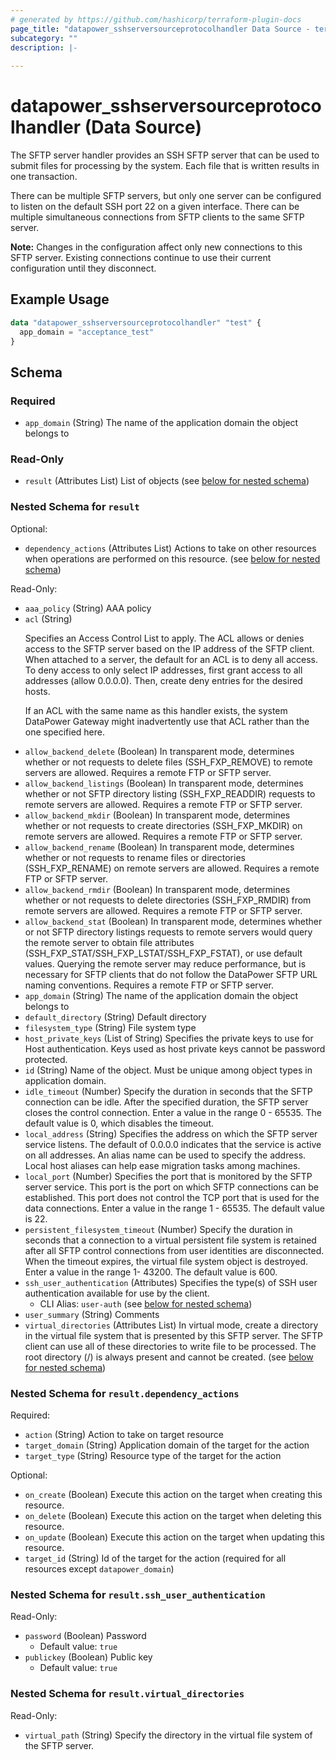 ```yaml
---
# generated by https://github.com/hashicorp/terraform-plugin-docs
page_title: "datapower_sshserversourceprotocolhandler Data Source - terraform-provider-datapower"
subcategory: ""
description: |-
  
---
```


# datapower_sshserversourceprotocolhandler (Data Source)

<p>The SFTP server handler provides an SSH SFTP server that can be used to submit files for processing by the system. Each file that is written results in one transaction.</p><p>There can be multiple SFTP servers, but only one server can be configured to listen on the default SSH port 22 on a given interface. There can be multiple simultaneous connections from SFTP clients to the same SFTP server.</p><p><b>Note:</b> Changes in the configuration affect only new connections to this SFTP server. Existing connections continue to use their current configuration until they disconnect.</p>

## Example Usage

```terraform
data "datapower_sshserversourceprotocolhandler" "test" {
  app_domain = "acceptance_test"
}
```

<!-- schema generated by tfplugindocs -->
## Schema

### Required

- `app_domain` (String) The name of the application domain the object belongs to

### Read-Only

- `result` (Attributes List) List of objects (see [below for nested schema](#nestedatt--result))

<a id="nestedatt--result"></a>
### Nested Schema for `result`

Optional:

- `dependency_actions` (Attributes List) Actions to take on other resources when operations are performed on this resource. (see [below for nested schema](#nestedatt--result--dependency_actions))

Read-Only:

- `aaa_policy` (String) AAA policy
- `acl` (String) <p>Specifies an Access Control List to apply. The ACL allows or denies access to the SFTP server based on the IP address of the SFTP client. When attached to a server, the default for an ACL is to deny all access. To deny access to only select IP addresses, first grant access to all addresses (allow 0.0.0.0). Then, create deny entries for the desired hosts.</p><p>If an ACL with the same name as this handler exists, the system DataPower Gateway might inadvertently use that ACL rather than the one specified here.</p>
- `allow_backend_delete` (Boolean) In transparent mode, determines whether or not requests to delete files (SSH_FXP_REMOVE) to remote servers are allowed. Requires a remote FTP or SFTP server.
- `allow_backend_listings` (Boolean) In transparent mode, determines whether or not SFTP directory listing (SSH_FXP_READDIR) requests to remote servers are allowed. Requires a remote FTP or SFTP server.
- `allow_backend_mkdir` (Boolean) In transparent mode, determines whether or not requests to create directories (SSH_FXP_MKDIR) on remote servers are allowed. Requires a remote FTP or SFTP server.
- `allow_backend_rename` (Boolean) In transparent mode, determines whether or not requests to rename files or directories (SSH_FXP_RENAME) on remote servers are allowed. Requires a remote FTP or SFTP server.
- `allow_backend_rmdir` (Boolean) In transparent mode, determines whether or not requests to delete directories (SSH_FXP_RMDIR) from remote servers are allowed. Requires a remote FTP or SFTP server.
- `allow_backend_stat` (Boolean) In transparent mode, determines whether or not SFTP directory listings requests to remote servers would query the remote server to obtain file attributes (SSH_FXP_STAT/SSH_FXP_LSTAT/SSH_FXP_FSTAT), or use default values. Querying the remote server may reduce performance, but is necessary for SFTP clients that do not follow the DataPower SFTP URL naming conventions. Requires a remote FTP or SFTP server.
- `app_domain` (String) The name of the application domain the object belongs to
- `default_directory` (String) Default directory
- `filesystem_type` (String) File system type
- `host_private_keys` (List of String) Specifies the private keys to use for Host authentication. Keys used as host private keys cannot be password protected.
- `id` (String) Name of the object. Must be unique among object types in application domain.
- `idle_timeout` (Number) Specify the duration in seconds that the SFTP connection can be idle. After the specified duration, the SFTP server closes the control connection. Enter a value in the range 0 - 65535. The default value is 0, which disables the timeout.
- `local_address` (String) Specifies the address on which the SFTP server service listens. The default of 0.0.0.0 indicates that the service is active on all addresses. An alias name can be used to specify the address. Local host aliases can help ease migration tasks among machines.
- `local_port` (Number) Specifies the port that is monitored by the SFTP server service. This port is the port on which SFTP connections can be established. This port does not control the TCP port that is used for the data connections. Enter a value in the range 1 - 65535. The default value is 22.
- `persistent_filesystem_timeout` (Number) Specify the duration in seconds that a connection to a virtual persistent file system is retained after all SFTP control connections from user identities are disconnected. When the timeout expires, the virtual file system object is destroyed. Enter a value in the range 1- 43200. The default value is 600.
- `ssh_user_authentication` (Attributes) Specifies the type(s) of SSH user authentication available for use by the client.
  - CLI Alias: `user-auth` (see [below for nested schema](#nestedatt--result--ssh_user_authentication))
- `user_summary` (String) Comments
- `virtual_directories` (Attributes List) In virtual mode, create a directory in the virtual file system that is presented by this SFTP server. The SFTP client can use all of these directories to write file to be processed. The root directory (/) is always present and cannot be created. (see [below for nested schema](#nestedatt--result--virtual_directories))

<a id="nestedatt--result--dependency_actions"></a>
### Nested Schema for `result.dependency_actions`

Required:

- `action` (String) Action to take on target resource
- `target_domain` (String) Application domain of the target for the action
- `target_type` (String) Resource type of the target for the action

Optional:

- `on_create` (Boolean) Execute this action on the target when creating this resource.
- `on_delete` (Boolean) Execute this action on the target when deleting this resource.
- `on_update` (Boolean) Execute this action on the target when updating this resource.
- `target_id` (String) Id of the target for the action (required for all resources except `datapower_domain`)


<a id="nestedatt--result--ssh_user_authentication"></a>
### Nested Schema for `result.ssh_user_authentication`

Read-Only:

- `password` (Boolean) Password
  - Default value: `true`
- `publickey` (Boolean) Public key
  - Default value: `true`


<a id="nestedatt--result--virtual_directories"></a>
### Nested Schema for `result.virtual_directories`

Read-Only:

- `virtual_path` (String) Specify the directory in the virtual file system of the SFTP server.
